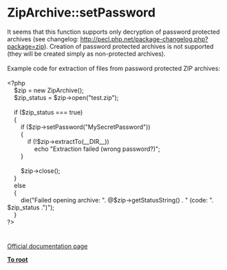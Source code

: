 # ZipArchive::setPassword




<div class="phpcode"><span class="html">
It seems that this function supports only decryption of password protected archives (see changelog: <a href="http://pecl.php.net/package-changelog.php?package=zip" rel="nofollow" target="_blank">http://pecl.php.net/package-changelog.php?package=zip</a>). Creation of password protected archives is not supported (they will be created simply as non-protected archives).<br><br>Example code for extraction of files from password protected ZIP archives:<br><br><span class="default">&lt;?php<br>&#xA0; &#xA0; $zip </span><span class="keyword">= new </span><span class="default">ZipArchive</span><span class="keyword">();<br>&#xA0; &#xA0; </span><span class="default">$zip_status </span><span class="keyword">= </span><span class="default">$zip</span><span class="keyword">-&gt;</span><span class="default">open</span><span class="keyword">(</span><span class="string">&quot;test.zip&quot;</span><span class="keyword">);<br><br>&#xA0; &#xA0; if (</span><span class="default">$zip_status </span><span class="keyword">=== </span><span class="default">true</span><span class="keyword">)<br>&#xA0; &#xA0; {<br>&#xA0; &#xA0; &#xA0; &#xA0; if (</span><span class="default">$zip</span><span class="keyword">-&gt;</span><span class="default">setPassword</span><span class="keyword">(</span><span class="string">&quot;MySecretPassword&quot;</span><span class="keyword">))<br>&#xA0; &#xA0; &#xA0; &#xA0; {<br>&#xA0; &#xA0; &#xA0; &#xA0; &#xA0; &#xA0; if (!</span><span class="default">$zip</span><span class="keyword">-&gt;</span><span class="default">extractTo</span><span class="keyword">(</span><span class="default">__DIR__</span><span class="keyword">))<br>&#xA0; &#xA0; &#xA0; &#xA0; &#xA0; &#xA0; &#xA0; &#xA0; echo </span><span class="string">&quot;Extraction failed (wrong password?)&quot;</span><span class="keyword">;<br>&#xA0; &#xA0; &#xA0; &#xA0; }<br><br>&#xA0; &#xA0; &#xA0; &#xA0; </span><span class="default">$zip</span><span class="keyword">-&gt;</span><span class="default">close</span><span class="keyword">();<br>&#xA0; &#xA0; }<br>&#xA0; &#xA0; else<br>&#xA0; &#xA0; {<br>&#xA0; &#xA0; &#xA0; &#xA0; die(</span><span class="string">&quot;Failed opening archive: &quot;</span><span class="keyword">. @</span><span class="default">$zip</span><span class="keyword">-&gt;</span><span class="default">getStatusString</span><span class="keyword">() . </span><span class="string">&quot; (code: &quot;</span><span class="keyword">. </span><span class="default">$zip_status </span><span class="keyword">.</span><span class="string">&quot;)&quot;</span><span class="keyword">);<br>&#xA0; &#xA0; }<br></span><span class="default">?&gt;</span>
</span>
</div>
  

#

[Official documentation page](https://www.php.net/manual/en/ziparchive.setpassword.php)

**[To root](/README.md)**